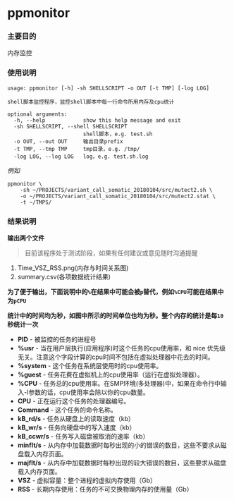 # ppmonitor

### 主要目的

内存监控

### 使用说明


```
usage: ppmonitor [-h] -sh SHELLSCRIPT -o OUT [-t TMP] [-log LOG]

shell脚本监控程序，监控shell脚本中每一行命令所用内存及cpu统计

optional arguments:
  -h, --help            show this help message and exit
  -sh SHELLSCRIPT, --shell SHELLSCRIPT
                        shell脚本，e.g. test.sh
  -o OUT, --out OUT     输出目录prefix
  -t TMP, --tmp TMP     tmp目录，e.g. /tmp/
  -log LOG, --log LOG   log，e.g. test.sh.log
```

*例如*
```
ppmonitor \
    -sh ~/PROJECTS/variant_call_somatic_20180104/src/mutect2.sh \
    -o ~/PROJECTS/variant_call_somatic_20180104/src/mutect2.stat \
    -t ~/TMPS/
```

### 结果说明

**输出两个文件**

>目前该程序处于测试阶段，如果有任何建议或意见随时沟通提醒


1. Time_VSZ_RSS.png(内存与时间关系图)
2. summary.csv(各项数据统计结果)




**为了便于输出，下面说明中的`%`在结果中可能会被`p`替代，例如`%CPU`可能在结果中为`pCPU`**

**统计中的时间均为秒，如图中所示的时间单位也均为秒。整个内存的统计是每`10`秒统计一次**

- **PID** - 被监控的任务的进程号
- **%usr** - 当在用户层执行(应用程序)时这个任务的cpu使用率，和 nice 优先级无关。注意这个字段计算的cpu时间不包括在虚拟处理器中花去的时间。
- **%system** - 这个任务在系统层使用时的cpu使用率。
- **%guest** - 任务花费在虚拟机上的cpu使用率（运行在虚拟处理器）。
- **%CPU** - 任务总的cpu使用率。在SMP环境(多处理器)中，如果在命令行中输入-I参数的话，cpu使用率会除以你的cpu数量。
- **CPU** - 正在运行这个任务的处理器编号。
- **Command** - 这个任务的命令名称。
- **kB_rd/s** - 任务从硬盘上的读取速度（kb）
- **kB_wr/s** - 任务向硬盘中的写入速度（kb）
- **kB_ccwr/s** - 任务写入磁盘被取消的速率（kb）
- **minflt/s** - 从内存中加载数据时每秒出现的小的错误的数目，这些不要求从磁盘载入内存页面。
- **majflt/s** - 从内存中加载数据时每秒出现的较大错误的数目，这些要求从磁盘载入内存页面。
- **VSZ** - 虚拟容量：整个进程的虚拟内存使用（Gb）
- **RSS** - 长期内存使用：任务的不可交换物理内存的使用量（Gb）